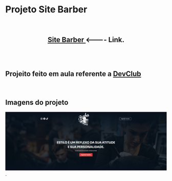 <h1>Projeto Site Barber</h1>
<br>
<center><h2> <a href="https://alissonclaro.github.io/BarberDev/" target="_blank"> Site Barber </a>  <---- Link.</h2>  </center>
<br>
<br>
<h2>Projeito feito em aula referente a <a href="https://aulas.devclub.com.br">DevClub</a></h2>
<br>
<h2>Imagens do projeto</h2>
<img src="assets/CapaTela.png">
<br>
.
